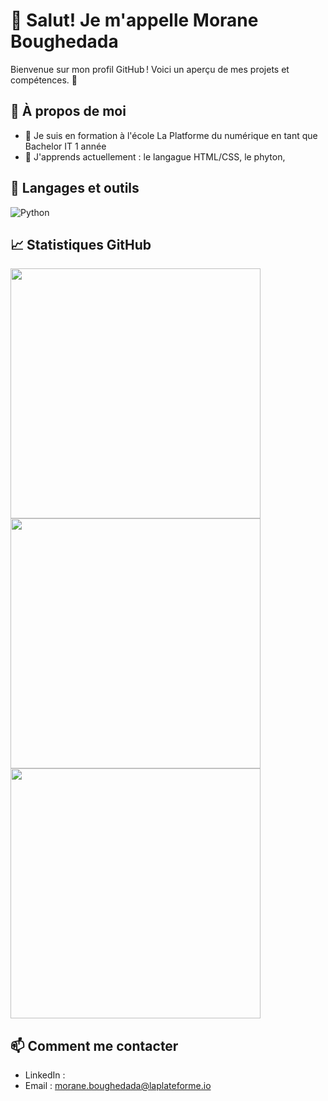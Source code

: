 # 👋 Salut! Je m'appelle  Morane Boughedada 
Bienvenue sur mon profil GitHub ! Voici un aperçu de mes projets et compétences. 🚀

## 🌟 À propos de moi
- 🔭 Je suis en formation à l'école La Platforme du numérique en tant que Bachelor IT 1 année
- 🌱 J'apprends actuellement : le langague HTML/CSS, le phyton,



## 🚀 Langages et outils
![Python](https://img.shields.io/badge/Python-3776AB?style=for-the-badge&logo=python&logoColor=white)


## 📈 Statistiques GitHub
<img width=400 src='https://github-readme-stats.vercel.app/api?username=morane-boughedada&theme=vue-dark&show_icons=true&hide_border=true&count_private=true' />
<img width=400 src='https://github-readme-streak-stats.herokuapp.com/?user=joshxfi&theme=vue-dark&hide_border=true' />
<img width=400 src='https://github-readme-stats.vercel.app/api/top-langs/?username=joshxfi&theme=vue-dark&show_icons=true&hide_border=true&layout=compact' />

## 📫 Comment me contacter
- LinkedIn : 
- Email : morane.boughedada@laplateforme.io
